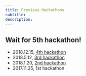 ```yaml
---
title: Previous Hackathons
subtitle: 
description: 
---
```


##  Wait for 5th hackathon!

* 2018.12.15, [4th hackathon](/blog/4th-hackathon)
* 2018.5.12, [3rd hackathon](/blog/3rd-hackathon)
* 2018.1.20, [2nd hackathon](/presentations/mini-ai-hackathon-20180120.pdf)
* 2017.11.25, 1st hackathon
